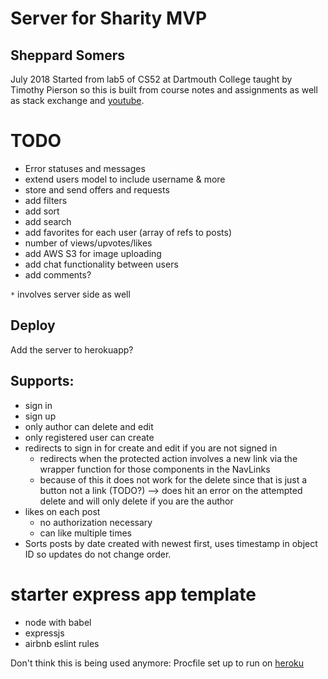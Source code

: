 # Server for Sharity MVP
## Sheppard Somers
July 2018
Started from lab5 of CS52 at Dartmouth College taught by Timothy Pierson so this is built from course notes and assignments as well as stack exchange and [youtube](https://www.youtube.com/watch?v=Td-2D-_7Y2E&index=20&list=PLoYCgNOIyGABj2GQSlDRjgvXtqfDxKm5b).

# TODO
 * Error statuses and messages
 * extend users model to include username & more
 * store and send offers and requests
 * add filters
 * add sort
 * add search
 * add favorites for each user (array of refs to posts)
 * number of views/upvotes/likes
 * add AWS S3 for image uploading
 * add chat functionality between users
 * add comments?

`*` involves server side as well


## Deploy
Add the server to herokuapp?

## Supports:
  * sign in
  * sign up
  * only author can delete and edit
  * only registered user can create
  * redirects to sign in for create and edit if you are not signed in
    * redirects when the protected action involves a new link via the wrapper function for those components in the NavLinks
    * because of this it does not work for the delete since that is just a button not a link (TODO?) --> does hit an error on the attempted delete and will only delete if you are the author
  * likes on each post
    * no authorization necessary
    * can like multiple times
  * Sorts posts by date created with newest first, uses timestamp in object ID so updates do not change order.



# starter express app template

* node with babel
* expressjs
* airbnb eslint rules

Don't think this is being used anymore:
Procfile set up to run on [heroku](https://devcenter.heroku.com/articles/getting-started-with-nodejs#deploy-the-app)
